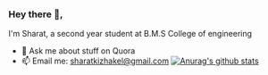### Hey there 👋,  
I'm Sharat, a second year student at B.M.S College of engineering

- 💬 Ask me about stuff on Quora 
- 📫 Email me: sharatkizhakel@gmail.com 
[![Anurag's github stats](https://github-readme-stats.vercel.app/api?username=Sharat-Kizhakel)](https://github.com/anuraghazra/github-readme-stats)

